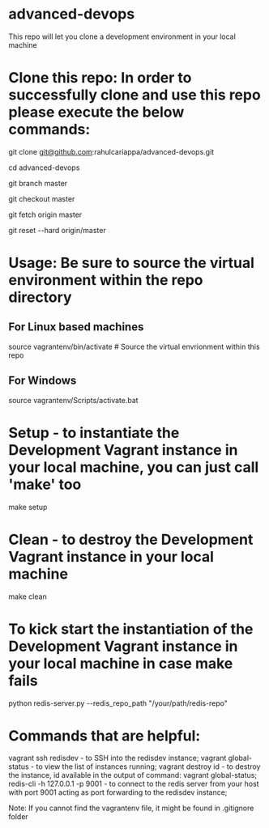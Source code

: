 # advanced-devops
This repo will let you clone a development environment in your local machine

# Clone this repo: In order to successfully clone and use this repo please execute the below commands:

git clone git@github.com:rahulcariappa/advanced-devops.git

cd advanced-devops

git branch master

git checkout master

git fetch origin master

git reset --hard origin/master

# Usage: Be sure to source the virtual environment within the repo directory

## For Linux based machines 
source vagrantenv/bin/activate # Source the virtual envrionment within this repo

## For Windows
source vagrantenv/Scripts/activate.bat

# Setup - to instantiate the Development Vagrant instance in your local machine, you can just call 'make' too
make setup

# Clean - to destroy the Development Vagrant instance in your local machine
make clean

# To kick start the instantiation of the Development Vagrant instance in your local machine in case make fails
python redis-server.py --redis_repo_path "/your/path/redis-repo"

# Commands that are helpful:
vagrant ssh redisdev - to SSH into the redisdev instance;
vagrant global-status - to view the list of instances running;
vagrant destroy id - to destroy the instance, id available in the output of command: vagrant global-status;
redis-cli -h 127.0.0.1 -p 9001  - to connect to the redis server from your host with port 9001 acting as port forwarding to the redisdev instance;

Note: If you cannot find the vagrantenv file, it might be found in .gitignore folder
